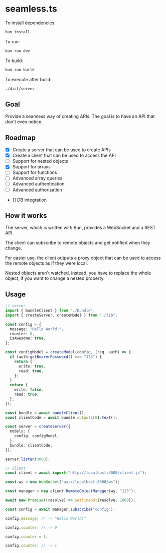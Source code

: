 # seamless.ts

To install dependencies:

```bash
bun install
```

To run:

```bash
bun run dev
```

To build:

```bash
bun run build
```

To execute after build:

```bash
./dist/server
```

## Goal

Provide a seamless way of creating APIs. The goal is to have an API that don't even notice.

## Roadmap

- [x] Create a server that can be used to create APIs
- [x] Create a client that can be used to access the API
- [ ] Support for nested objects
- [x] Support for arrays
- [ ] Support for functions
- [ ] Advanced array queries
- [ ] Advanced authentication
- [ ] Advanced authorization
- [] DB integration

## How it works

The server, which is written with Bun, provides a WebSocket and a REST API.

The client can subscribe to remote objects and get notified when they change.

For easier use, the client outputs a proxy object that can be used to access the remote objects as if they were local.

Nested objects aren't watched, instead, you have to replace the whole object, if you want to change a nested property.

## Usage

```ts
// server
import { bundleClient } from "./bundle";
import { createServer, createModel } from "./lib";

const config = {
  message: "Hello World!",
  counter: 0,
  isAwesome: true,
};

const configModel = createModel(config, (req, auth) => {
  if (auth.getBearerPassword() === "123") {
    return {
      write: true,
      read: true,
    };
  }
  return {
    write: false,
    read: true,
  };
});

const bundle = await bundleClient();
const clientCode = await bundle.outputs[0].text();

const server = createServer({
  models: {
    config: configModel,
  },
  bundle: clientCode,
});

server.listen(3000);
```

```ts
// client
const client = await import("http://localhost:3000/client.js");

const ws = new WebSocket("ws://localhost:3000/ws");

const manager = new client.RemoteObjectManager(ws, "123");

await new Promise((resolve) => setTimeout(resolve, 1000));

const config = await manager.subscribe("config");

config.message; // -> "Hello World!"

config.counter; // -> 0

config.counter = 1;

config.counter; // -> 1
```

